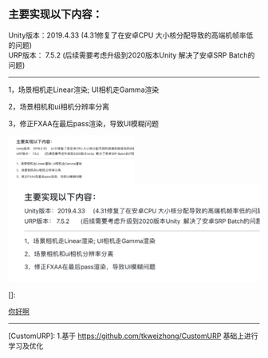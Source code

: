 ## 主要实现以下内容：

Unity版本：2019.4.33     (4.31修复了在安卓CPU 大小核分配导致的高端机帧率低的问题)  
URP版本： 7.5.2       (后续需要考虑升级到2020版本Unity  解决了安卓SRP Batch的问题) 

-----------------------

1，场景相机走Linear渲染; UI相机走Gamma渲染

2，场景相机和ui相机分辨率分离

3，修正FXAA在最后pass渲染，导致UI模糊问题

<img src="Res/img/QQ20211213-211916@2x-9402117.png" width = "50%"  alt="***" align=left />

<img src="Res/img/QQ20211213-211916@2x-9402117.png" alt="QQ20211213-211916@2x" style="width:10px height:20px" />

[]: 

[你好啊](https://github.com/tkweizhong/CustomURP )



-----------

[CustomURP]: 1.基于  https://github.com/tkweizhong/CustomURP   基础上进行学习及优化

[哇哈哈哈]: https://github.com/tkweizhong/CustomURP

